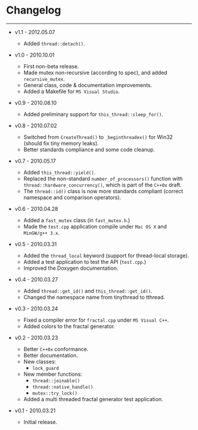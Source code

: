 # Changelog #

-------------

- v1.1 - 2012.05.07
    - Added `thread::detach()`.

- v1.0 - 2010.10.01
    - First non-beta release.
    - Made mutex non-recursive (according to spec), and added `recursive_mutex`.
    - General class, code & documentation improvements.
    - Added a Makefile for `MS Visual Studio`.

- v0.9 - 2010.08.10
    - Added preliminary support for `this_thread::sleep_for()`.

- v0.8 - 2010.07.02
    - Switched from `CreateThread()` to `_beginthreadex()` for Win32 (should fix
      tiny memory leaks).
    - Better standards compliance and some code cleanup.

- v0.7 - 2010.05.17
    - Added `this_thread::yield()`.
    - Replaced the non-standard `number_of_processors()` function with
      `thread::hardware_concurrency()`, which is part of the `C++0x` draft.
    - The `thread::id()` class is now more standards compliant (correct namespace
      and comparison operators).

- v0.6 - 2010.04.28
    - Added a `fast_mutex` class (in `fast_mutex.h`.)
    - Made the `test.cpp` application compile under `Mac OS X` and `MinGW/g++ 3.x`.

- v0.5 - 2010.03.31
    - Added the `thread_local` keyword (support for thread-local storage).
    - Added a test application to test the API (`test.cpp`.)
    - Improved the Doxygen documentation.

- v0.4 - 2010.03.27
    - Added `thread::get_id()` and `this_thread::get_id()`.
    - Changed the namespace name from tinythread to tthread.

- v0.3 - 2010.03.24
    - Fixed a compiler error for `fractal.cpp` under `MS Visual C++`.
    - Added colors to the fractal generator.

- v0.2 - 2010.03.23
    - Better `C++0x` conformance.
    - Better documentation.
    - New classes:
        - `lock_guard`
    - New member functions:
        - `thread::joinable()`
        - `thread::native_handle()`
        - `mutex::try_lock()`
    - Added a multi threaded fractal generator test application.

- v0.1 - 2010.03.21
    - Initial release.


